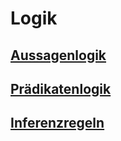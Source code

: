 # Logik
## [Aussagenlogik](aussagenlogik.md)
## [Prädikatenlogik](praedikatenlogik.md)
## [Inferenzregeln](ableitungsregeln-beweisprinzipien.md)
